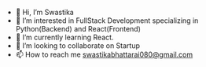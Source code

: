 - 👋 Hi, I’m Swastika
- 👀 I’m interested in FullStack Development specializing in Python(Backend) and React(Frontend)
- 🌱 I’m currently learning React.
- 💞️ I’m looking to collaborate on Startup
- 📫 How to reach me swastikabhattarai080@gmail.com

<!---
akitsawsbhattarai/akitsawsbhattarai is a ✨ special ✨ repository because its `README.md` (this file) appears on your GitHub profile.
You can click the Preview link to take a look at your changes.
--->

